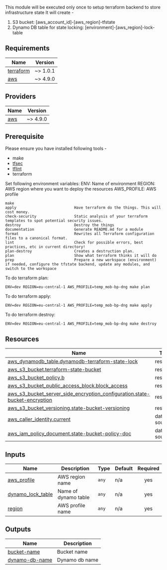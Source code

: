 This module will be executed only once to setup terraform backend to store infrastructure state
It will create -
1. S3 bucket: [aws_account_id]-[aws_region]-tfstate
2. Dynamo DB table for state locking: [environment]-[aws_region]-lock-table

## Requirements

| Name | Version |
|------|---------|
| <a name="requirement_terraform"></a> [terraform](#requirement\_terraform) | ~> 1.0.1 |
| <a name="requirement_aws"></a> [aws](#requirement\_aws) | ~> 4.9.0 |

## Providers

| Name | Version |
|------|---------|
| <a name="provider_aws"></a> [aws](#provider\_aws) | ~> 4.9.0 |

## Prerequisite
Please ensure you have installed following tools - 
* make
* [tfsec](https://github.com/liamg/tfsec)
* [tflint](https://github.com/terraform-linters/tflint)
* terraform

Set following environment variables:
ENV: Name of environment
REGION: AWS region where you want to deploy the resources
AWS_PROFILE: AWS profile
```
make
apply                          Have terraform do the things. This will cost money.
check-security                 Static analysis of your terraform templates to spot potential security issues.
destroy                        Destroy the things
documentation                  Generate README.md for a module
format                         Rewrites all Terraform configuration files to a canonical format.
lint                           Check for possible errors, best practices, etc in current directory!
plan-destroy                   Creates a destruction plan.
plan                           Show what terraform thinks it will do
prep                           Prepare a new workspace (environment) if needed, configure the tfstate backend, update any modules, and switch to the workspace

```
To do terraform plan: 
```
ENV=dev REGION=eu-central-1 AWS_PROFILE=temp_mob-bp-dng make plan
```
To do terraform apply:
```
ENV=dev REGION=eu-central-1 AWS_PROFILE=temp_mob-bp-dng make apply
```
To do terraform destroy:
```
ENV=dev REGION=eu-central-1 AWS_PROFILE=temp_mob-bp-dng make destroy
```

## Resources

| Name | Type |
|------|------|
| [aws_dynamodb_table.dynamodb-terraform-state-lock](https://registry.terraform.io/providers/hashicorp/aws/latest/docs/resources/dynamodb_table) | resource |
| [aws_s3_bucket.terraform-state-bucket](https://registry.terraform.io/providers/hashicorp/aws/latest/docs/resources/s3_bucket) | resource |
| [aws_s3_bucket_policy.b](https://registry.terraform.io/providers/hashicorp/aws/latest/docs/resources/s3_bucket_policy) | resource |
| [aws_s3_bucket_public_access_block.block_access](https://registry.terraform.io/providers/hashicorp/aws/latest/docs/resources/s3_bucket_public_access_block) | resource |
| [aws_s3_bucket_server_side_encryption_configuration.state-bucket-encryption](https://registry.terraform.io/providers/hashicorp/aws/latest/docs/resources/s3_bucket_server_side_encryption_configuration) | resource |
| [aws_s3_bucket_versioning.state-bucket-versioning](https://registry.terraform.io/providers/hashicorp/aws/latest/docs/resources/s3_bucket_versioning) | resource |
| [aws_caller_identity.current](https://registry.terraform.io/providers/hashicorp/aws/latest/docs/data-sources/caller_identity) | data source |
| [aws_iam_policy_document.state-bucket-policy-doc](https://registry.terraform.io/providers/hashicorp/aws/latest/docs/data-sources/iam_policy_document) | data source |

## Inputs

| Name | Description | Type | Default | Required |
|------|-------------|------|---------|:--------:|
| <a name="input_aws_profile"></a> [aws\_profile](#input\_aws\_profile) | AWS region name | `any` | n/a | yes |
| <a name="input_dynamo_lock_table"></a> [dynamo\_lock\_table](#input\_dynamo\_lock\_table) | Name of dynamo table | `any` | n/a | yes |
| <a name="input_region"></a> [region](#input\_region) | AWS profile name | `any` | n/a | yes |

## Outputs

| Name | Description |
|------|-------------|
| <a name="output_bucket-name"></a> [bucket-name](#output\_bucket-name) | Bucket name |
| <a name="output_dynamo-db-name"></a> [dynamo-db-name](#output\_dynamo-db-name) | Dynamo db name |
